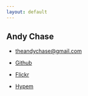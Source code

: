 ```yaml
---
layout: default
---
```

Andy Chase
-----------

* <theandychase@gmail.com>

* [Github](https://github.com/andychase)

* [Flickr](http://www.flickr.com/photos/asperous/sets/)

* [Hypem](http://hypem.com/andychase)
